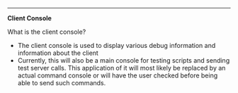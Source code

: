 ----------
**Client Console**

What is the client console? 

- The client console is used to display various debug information and information about the client
- Currently, this will also be a main console for testing scripts and sending test server calls. This application of it will most likely be replaced by an actual command console or will have the user checked before being able to send such commands. 
